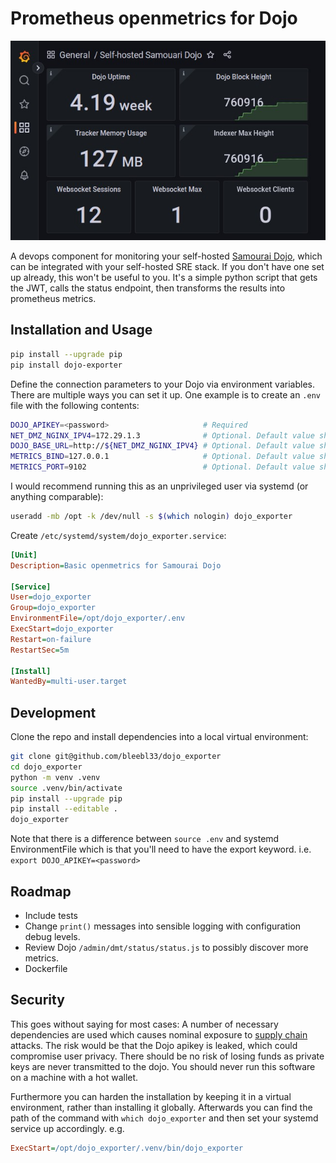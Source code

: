 # Prometheus openmetrics for Dojo

![sample Grafana dashboard](https://github.com/bleebl33/dojo_exporter/raw/main/dashboards/dojo_exporter-01.jpg)

A devops component for monitoring your self-hosted [Samourai Dojo](https://code.samourai.io/dojo/samourai-dojo), which can be integrated with your self-hosted SRE stack. If you don't have one set up already, this won't be useful to you. It's a simple python script that gets the JWT, calls the status endpoint, then transforms the results into prometheus metrics.

## Installation and Usage

``` bash
pip install --upgrade pip
pip install dojo-exporter
```

Define the connection parameters to your Dojo via environment variables. There are multiple ways you can set it up. One example is to create an `.env` file with the following contents:

```bash
DOJO_APIKEY=<password>                     # Required
NET_DMZ_NGINX_IPV4=172.29.1.3              # Optional. Default value shown
DOJO_BASE_URL=http://${NET_DMZ_NGINX_IPV4} # Optional. Default value shown
METRICS_BIND=127.0.0.1                     # Optional. Default value shown
METRICS_PORT=9102                          # Optional. Default value shown
```

I would recommend running this as an unprivileged user via systemd (or anything comparable):

```bash
useradd -mb /opt -k /dev/null -s $(which nologin) dojo_exporter
```

Create `/etc/systemd/system/dojo_exporter.service`:

```ini
[Unit]
Description=Basic openmetrics for Samourai Dojo

[Service]
User=dojo_exporter
Group=dojo_exporter
EnvironmentFile=/opt/dojo_exporter/.env
ExecStart=dojo_exporter
Restart=on-failure
RestartSec=5m

[Install]
WantedBy=multi-user.target
```

## Development

Clone the repo and install dependencies into a local virtual environment:

```bash
git clone git@github.com/bleebl33/dojo_exporter
cd dojo_exporter
python -m venv .venv
source .venv/bin/activate
pip install --upgrade pip
pip install --editable .
dojo_exporter
```

Note that there is a difference between `source .env` and systemd EnvironmentFile which is that you'll need to have the export keyword. i.e. `export DOJO_APIKEY=<password>`

## Roadmap

- Include tests
- Change `print()` messages into sensible logging with configuration debug levels.
- Review Dojo `/admin/dmt/status/status.js` to possibly discover more metrics.
- Dockerfile

## Security

This goes without saying for most cases: A number of necessary dependencies are used which causes nominal exposure to [supply chain](https://cloud.google.com/software-supply-chain-security/docs/attack-vectors) attacks. The risk would be that the Dojo apikey is leaked, which could compromise user privacy. There should be no risk of losing funds as private keys are never transmitted to the dojo. You should never run this software on a machine with a hot wallet.

Furthermore you can harden the installation by keeping it in a virtual environment, rather than installing it globally. Afterwards you can find the path of the command with `which dojo_exporter` and then set your systemd service up accordingly. e.g. 

```ini
ExecStart=/opt/dojo_exporter/.venv/bin/dojo_exporter
```
